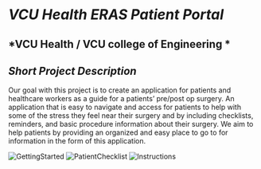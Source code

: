 
# *VCU Health ERAS Patient Portal*
## *VCU Health / VCU college of Engineering *
## *Short Project Description*
Our goal with this project is to create an application for patients and healthcare workers as a guide for a patients’ pre/post op surgery. An application that is easy to navigate and access for patients to help with some of the stress they feel near their surgery and by including checklists, reminders, and basic procedure information about their surgery. We aim to help patients by providing an organized and easy place to go to for information in the form of this application.​


![GettingStarted](https://user-images.githubusercontent.com/43419166/117341006-99362f00-ae6f-11eb-9579-91eb005ce034.png)
![PatientChecklist](https://user-images.githubusercontent.com/43419166/117341016-9cc9b600-ae6f-11eb-9dcc-c06182a5a810.png)
![Instructions](https://user-images.githubusercontent.com/43419166/117341253-e5816f00-ae6f-11eb-80f3-80a73db43b02.png)
